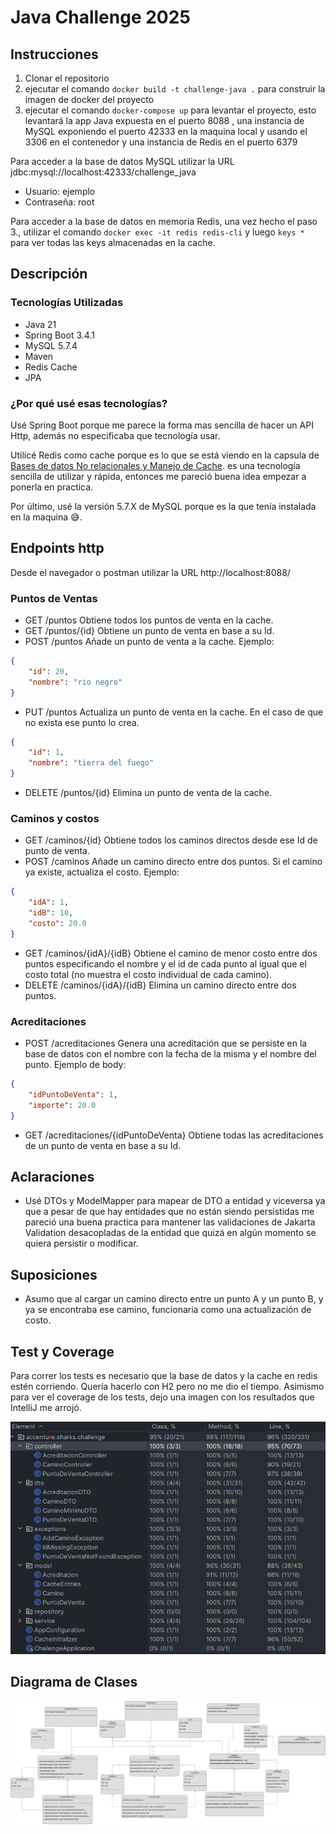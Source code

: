 # Java Challenge 2025 

## Instrucciones
1. Clonar el repositorio
2. ejecutar el comando `docker build -t challenge-java .` para construir la imagen de docker del proyecto
3. ejecutar el comando `docker-compose up` para levantar el proyecto, esto levantará la app Java expuesta en el puerto 8088
, una instancia de MySQL exponiendo el puerto 42333 en la maquina local y usando el 3306 en el contenedor y una instancia de Redis en el puerto 6379

Para acceder a la base de datos MySQL utilizar la URL jdbc:mysql://localhost:42333/challenge_java
* Usuario: ejemplo
* Contraseña: root

Para acceder a la base de datos en memoria Redis, una vez hecho el paso 3., utilizar el comando `docker exec -it redis redis-cli`
y luego `keys *` para ver todas las keys almacenadas en la cache.

## Descripción

### Tecnologías Utilizadas

* Java 21
* Spring Boot 3.4.1
* MySQL 5.7.4
* Maven
* Redis Cache
* JPA

### ¿Por qué usé esas tecnologías?
Usé Spring Boot porque me parece la forma mas sencilla de hacer un API Http, además no especificaba que tecnología usar.

Utilicé Redis como cache porque es lo que se está viendo en la capsula de [Bases de datos No relacionales y Manejo de Cache](https://accenture-ar.udemy.com/course/spring-webflux-redis/learn/lecture/27459694?course_portion_id=1004975#overview). es una tecnología sencilla de utilizar y rápida, 
entonces me pareció buena idea empezar a ponerla en practica.

Por último, usé la versión 5.7.X de MySQL porque es la que tenía instalada en la maquina 😅.

## Endpoints http

Desde el navegador o postman utilizar la URL http://localhost:8088/

### Puntos de Ventas
* GET /puntos Obtiene todos los puntos de venta en la cache.
* GET /puntos/{id} Obtiene un punto de venta en base a su Id.
* POST /puntos Añade un punto de venta a la cache.
Ejemplo: 
```json
{
    "id": 20,
    "nombre": "rio negro"
}
```
* PUT /puntos Actualiza un punto de venta en la cache. En el caso de que no exista ese punto lo crea.
```json
{
    "id": 1,
    "nombre": "tierra del fuego"
}
```
* DELETE /puntos/{id} Elimina un punto de venta de la cache. 

### Caminos y costos
* GET /caminos/{id} Obtiene todos los caminos directos desde ese Id de punto de venta. 
* POST /caminos Añade un camino directo entre dos puntos. Si el camino ya existe, actualiza el costo. Ejemplo:
```json
{
    "idA": 1,
    "idB": 10,
    "costo": 20.0
}
```
* GET /caminos/{idA}/{idB} Obtiene el camino de menor costo entre dos puntos especificando el nombre y el id de cada punto al igual que el costo total (no muestra el costo individual de cada camino). 
* DELETE /caminos/{idA}/{idB} Elimina un camino directo entre dos puntos. 

### Acreditaciones
* POST /acreditaciones Genera una acreditación que se persiste en la base de datos con el nombre con la fecha de la misma y el nombre del punto. Ejemplo de body:
```json
{
    "idPuntoDeVenta": 1,
    "importe": 20.0
}
```
* GET /acreditaciones/{idPuntoDeVenta} Obtiene todas las acreditaciones de un punto de venta en base a su Id. 

## Aclaraciones
* Usé DTOs y ModelMapper para mapear de DTO a entidad y viceversa ya que a pesar de que hay entidades que no están 
siendo persistidas me pareció una buena practica para mantener las validaciones de Jakarta Validation desacopladas de 
la entidad que quizá en algún momento se quiera persistir o modificar. 

## Suposiciones
* Asumo que al cargar un camino directo entre un punto A y un punto B, 
y ya se encontraba ese camino, funcionaria como una actualización de costo. 

## Test y Coverage
Para correr los tests es necesario que la base de datos y la cache en redis estén corriendo. Quería hacerlo con H2 pero 
no me dio el tiempo. 
Asimismo para ver el coverage de los tests, dejo una imagen con los resultados que IntelliJ me arrojó.

![img.png](img.png)

## Diagrama de Clases

![challenge-java-class-diagram.jpg](challenge-java-class-diagram.jpg)